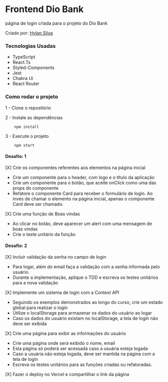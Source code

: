 # Frontend Dio Bank 

página de login criada para o projeto do Dio Bank


Criado por: [Hylan Silva](https://github.com/hylansilva)
### Tecnologias Usadas
 - TypeScript
 - React.Ts
 - Styled-Components
 - Jest
 - Chakra Ui
 - React Router


### Como rodar o projeto

1 - Clone o reposítório

2 - Instale as dependências

        npm install

3 - Execute o projeto

        npm start


#### Desafio: 1
[X] Crie os componentes referentes aos elementos na página inicial

 - Crie um componente para o header, com logo e o título da aplicação
 - Crie um componente para o botão, que aceite onClick como uma das props do componente
 - Refatore o componente Card para receber o formulário de login. Ao invés de chamar o elemento na página inicial, apenas o componente Card deve ser chamado.

[X] Crie uma função de Boas vindas

 - Ao clicar no botão, deve aparecer um alert com uma mensagem de boas vindas
 - Crie o teste unitário da função

#### Desafio: 2

[X] Incluir validação da senha no campo de login

 - Para logar, além do email faça a validação com a senha informada pelo usuário.
 - Durante a implementação, aplique o TDD e escreva os testes unitários para a nova validação

[X] Implemente um sistema de login com a Context API

 - Seguindo os exemplos demonstrados ao longo do curso, crie um estado global para realizar o login
 - Utilize o localStorage para armazenar os dados do usuário ao logar
 - Caso os dados do usuário existam no localStorage, a tela de login não deve ser exibida

[X] Crie uma página para exibir as informações do usuário

 - Crie uma página onde será exibido o nome, email
 - Esta página só poderá ser acessada caso a usuária esteja logada
 - Caso a usuária não esteja logada, deve ser mantida na página com a tela de login
 - Escreva os testes unitários para as funções criadas ou refatoradas.

[X] Fazer o deploy no Vercel e compartilhar o link da página